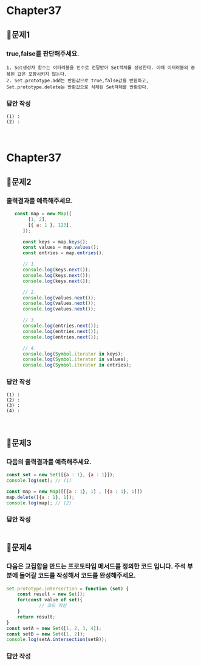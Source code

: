 # Chapter37
## 📌문제1
### true,false를 판단해주세요.
```
1. Set생성자 함수는 이터러블을 인수로 전달받아 Set객체를 생성한다. 이때 이터러블의 중복된 값은 포함시키지 않는다.
2. Set.prototype.add는 반환값으로 true,false값을 반환하고, Set.prototype.delete는 반환값으로 삭제된 Set객체를 반환한다.
```
### 답안 작성
```
(1) : 
(2) :
```

<br>


# Chapter37
## 📌문제2
### 출력결과를 예측해주세요.
```js
   const map = new Map([
        [1, 2],
        [{ a: 1 }, 123],
      ]);

      const keys = map.keys();
      const values = map.values();
      const entries = map.entries();

      // 1.
      console.log(keys.next());
      console.log(keys.next());
      console.log(keys.next());

      // 2.
      console.log(values.next());
      console.log(values.next());
      console.log(values.next());

      // 3.
      console.log(entries.next());
      console.log(entries.next());
      console.log(entries.next());

      // 4.
      console.log(Symbol.iterator in keys);
      console.log(Symbol.iterator in values);
      console.log(Symbol.iterator in entries);
```
### 답안 작성
```
(1) : 
(2) :
(3) : 
(4) :
```

<br>

## 📌문제3
### 다음의 출력결과를 예측해주세요.
```js
const set = new Set([{a : 1}, {a : 1}]);
console.log(set); // (1)

const map = new Map([[{a : 1}, 1] , [{a : 1}, 1]])
map.delete([{a : 1}, 1]);
console.log(map); // (2)
```
### 답안 작성
```
```

## 📌문제4
### 다음은 교집합을 만드는 프로토타입 메서드를 정의한 코드 입니다. 주석 부분에 들어갈 코드를 작성해서 코드를 완성해주세요. 
```js
Set.prototype.intersection = function (set) {
	const result = new Set();
	for(const value of set){
			// 코드 작성
	}
	return result;
}
const setA = new Set([1, 2, 3, 4]);
const setB = new Set([1, 2]);
console.log(setA.intersection(setB));
```
### 답안 작성
```
```

